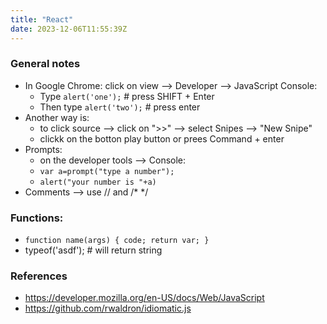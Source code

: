 ```yaml
---
title: "React"
date: 2023-12-06T11:55:39Z
---
```


### General notes
- In Google Chrome: click on view --> Developer --> JavaScript Console:
  - Type `alert('one');`  # press SHIFT + Enter
  - Then type  `alert('two');`  # press enter
- Another way is:
  -  to click source --> click on ">>" --> select Snipes --> "New Snipe"
  -  clickk on the botton play button or prees Command + enter 
- Prompts:
  - on the developer tools --> Console:
  - `var a=prompt("type a number");`
  - `alert("your number is "+a)`
- Comments --> use // and /* */


### Functions:
  - `function name(args) { code; return var; }`
  - typeof('asdf'); # will return string
  




### References
- https://developer.mozilla.org/en-US/docs/Web/JavaScript
- https://github.com/rwaldron/idiomatic.js


